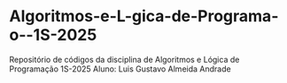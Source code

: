 # Algoritmos-e-L-gica-de-Programa-o--1S-2025
Repositório de códigos da disciplina de Algoritmos e Lógica de Programação 1S-2025 Aluno: Luis Gustavo Almeida Andrade

